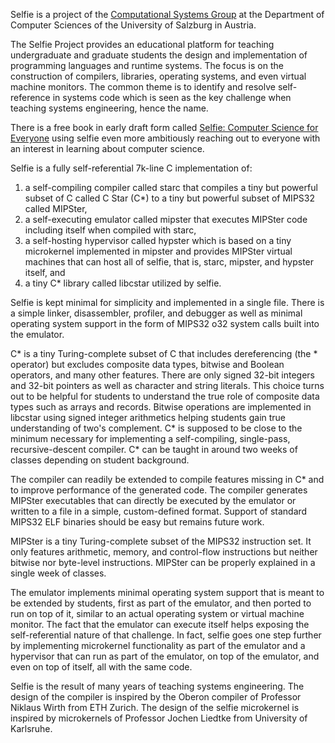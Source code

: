 Selfie is a project of the [Computational Systems Group](http://www.cs.uni-salzburg.at/~ck) at the Department of Computer Sciences of the University of Salzburg in Austria.

The Selfie Project provides an educational platform for teaching undergraduate and graduate students the design and implementation of programming languages and runtime systems. The focus is on the construction of compilers, libraries, operating systems, and even virtual machine monitors. The common theme is to identify and resolve self-reference in systems code which is seen as the key challenge when teaching systems engineering, hence the name.

There is a free book in early draft form called [Selfie: Computer Science for Everyone](http://leanpub.com/selfie) using selfie even more ambitiously reaching out to everyone with an interest in learning about computer science.

Selfie is a fully self-referential 7k-line C implementation of:

1. a self-compiling compiler called starc that compiles a tiny but powerful subset of C called C Star (C*) to a tiny but powerful subset of MIPS32 called MIPSter,
2. a self-executing emulator called mipster that executes MIPSter code including itself when compiled with starc,
3. a self-hosting hypervisor called hypster which is based on a tiny microkernel implemented in mipster and provides MIPSter virtual machines that can host all of selfie, that is, starc, mipster, and hypster itself, and
4. a tiny C* library called libcstar utilized by selfie.

Selfie is kept minimal for simplicity and implemented in a single file. There is a simple linker, disassembler, profiler, and debugger as well as minimal operating system support in the form of MIPS32 o32 system calls built into the emulator.

C* is a tiny Turing-complete subset of C that includes dereferencing (the * operator) but excludes composite data types, bitwise and Boolean operators, and many other features. There are only signed 32-bit integers and 32-bit pointers as well as character and string literals. This choice turns out to be helpful for students to understand the true role of composite data types such as arrays and records. Bitwise operations are implemented in libcstar using signed integer arithmetics helping students gain true understanding of two's complement. C* is supposed to be close to the minimum necessary for implementing a self-compiling, single-pass, recursive-descent compiler. C* can be taught in around two weeks of classes depending on student background.

The compiler can readily be extended to compile features missing in C* and to improve performance of the generated code. The compiler generates MIPSter executables that can directly be executed by the emulator or written to a file in a simple, custom-defined format. Support of standard MIPS32 ELF binaries should be easy but remains future work.

MIPSter is a tiny Turing-complete subset of the MIPS32 instruction set. It only features arithmetic, memory, and control-flow instructions but neither bitwise nor byte-level instructions. MIPSter can be properly explained in a single week of classes.

The emulator implements minimal operating system support that is meant to be extended by students, first as part of the emulator, and then ported to run on top of it, similar to an actual operating system or virtual machine monitor. The fact that the emulator can execute itself helps exposing the self-referential nature of that challenge. In fact, selfie goes one step further by implementing microkernel functionality as part of the emulator and a hypervisor that can run as part of the emulator, on top of the emulator, and even on top of itself, all with the same code.

Selfie is the result of many years of teaching systems engineering. The design of the compiler is inspired by the Oberon compiler of Professor Niklaus Wirth from ETH Zurich. The design of the selfie microkernel is inspired by microkernels of Professor Jochen Liedtke from University of Karlsruhe.